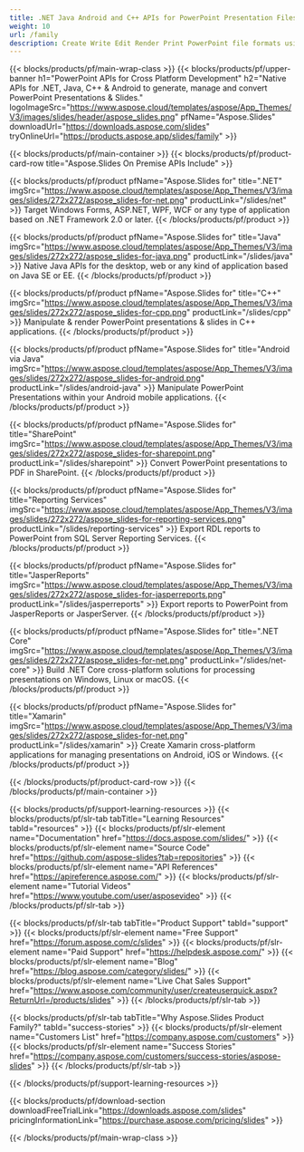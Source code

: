 ```yaml
---
title: .NET Java Android and C++ APIs for PowerPoint Presentation Files 
weight: 10
url: /family
description: Create Write Edit Render Print PowerPoint file formats using the relevant library in .NET Java Android SharePoint apps. Export Slides in SSRS and JasperReports
---
```


{{< blocks/products/pf/main-wrap-class >}}
{{< blocks/products/pf/upper-banner h1="PowerPoint APIs for Cross Platform Development" h2="Native APIs for .NET, Java, C++ & Android to generate, manage and convert PowerPoint Presentations & Slides." logoImageSrc="https://www.aspose.cloud/templates/aspose/App_Themes/V3/images/slides/header/aspose_slides.png" pfName="Aspose.Slides" downloadUrl="https://downloads.aspose.com/slides" tryOnlineUrl="https://products.aspose.app/slides/family" >}}

{{< blocks/products/pf/main-container >}}
{{< blocks/products/pf/product-card-row title="Aspose.Slides On Premise APIs Include" >}}

{{< blocks/products/pf/product pfName="Aspose.Slides for" title=".NET" imgSrc="https://www.aspose.cloud/templates/aspose/App_Themes/V3/images/slides/272x272/aspose_slides-for-net.png" productLink="/slides/net" >}}
Target Windows Forms, ASP.NET, WPF, WCF or any type of application based on .NET Framework 2.0 or later.
{{< /blocks/products/pf/product >}}

{{< blocks/products/pf/product pfName="Aspose.Slides for" title="Java" imgSrc="https://www.aspose.cloud/templates/aspose/App_Themes/V3/images/slides/272x272/aspose_slides-for-java.png" productLink="/slides/java" >}}
Native Java APIs for the desktop, web or any kind of application based on Java SE or EE.
{{< /blocks/products/pf/product >}}

{{< blocks/products/pf/product pfName="Aspose.Slides for" title="C++" imgSrc="https://www.aspose.cloud/templates/aspose/App_Themes/V3/images/slides/272x272/aspose_slides-for-cpp.png" productLink="/slides/cpp" >}}
Manipulate & render PowerPoint presentations & slides in C++ applications.
{{< /blocks/products/pf/product >}}

{{< blocks/products/pf/product pfName="Aspose.Slides for" title="Android via Java" imgSrc="https://www.aspose.cloud/templates/aspose/App_Themes/V3/images/slides/272x272/aspose_slides-for-android.png" productLink="/slides/android-java" >}}
Manipulate PowerPoint Presentations within your Android mobile applications.
{{< /blocks/products/pf/product >}}

{{< blocks/products/pf/product pfName="Aspose.Slides for" title="SharePoint" imgSrc="https://www.aspose.cloud/templates/aspose/App_Themes/V3/images/slides/272x272/aspose_slides-for-sharepoint.png" productLink="/slides/sharepoint" >}}
Convert PowerPoint presentations to PDF in SharePoint.
{{< /blocks/products/pf/product >}}

{{< blocks/products/pf/product pfName="Aspose.Slides for" title="Reporting Services" imgSrc="https://www.aspose.cloud/templates/aspose/App_Themes/V3/images/slides/272x272/aspose_slides-for-reporting-services.png" productLink="/slides/reporting-services" >}}
Export RDL reports to PowerPoint from SQL Server Reporting Services.
{{< /blocks/products/pf/product >}}

{{< blocks/products/pf/product pfName="Aspose.Slides for" title="JasperReports" imgSrc="https://www.aspose.cloud/templates/aspose/App_Themes/V3/images/slides/272x272/aspose_slides-for-jasperreports.png" productLink="/slides/jasperreports" >}}
Export reports to PowerPoint from JasperReports or JasperServer.
{{< /blocks/products/pf/product >}}

{{< blocks/products/pf/product pfName="Aspose.Slides for" title=".NET Core" imgSrc="https://www.aspose.cloud/templates/aspose/App_Themes/V3/images/slides/272x272/aspose_slides-for-net.png" productLink="/slides/net-core" >}}
Build .NET Core cross-platform solutions for processing presentations on Windows, Linux or macOS.
{{< /blocks/products/pf/product >}}

{{< blocks/products/pf/product pfName="Aspose.Slides for" title="Xamarin" imgSrc="https://www.aspose.cloud/templates/aspose/App_Themes/V3/images/slides/272x272/aspose_slides-for-net.png" productLink="/slides/xamarin" >}}
Create Xamarin cross-platform applications for managing presentations on Android, iOS or Windows.
{{< /blocks/products/pf/product >}}

{{< /blocks/products/pf/product-card-row >}}
{{< /blocks/products/pf/main-container >}}

{{< blocks/products/pf/support-learning-resources >}}
{{< blocks/products/pf/slr-tab tabTitle="Learning Resources" tabId="resources" >}}
{{< blocks/products/pf/slr-element name="Documentation" href="https://docs.aspose.com/slides/" >}}
{{< blocks/products/pf/slr-element name="Source Code" href="https://github.com/aspose-slides?tab=repositories" >}}
{{< blocks/products/pf/slr-element name="API References" href="https://apireference.aspose.com/" >}}
{{< blocks/products/pf/slr-element name="Tutorial Videos" href="https://www.youtube.com/user/asposevideo" >}}
{{< /blocks/products/pf/slr-tab >}}

{{< blocks/products/pf/slr-tab tabTitle="Product Support" tabId="support" >}}
{{< blocks/products/pf/slr-element name="Free Support" href="https://forum.aspose.com/c/slides" >}}
{{< blocks/products/pf/slr-element name="Paid Support" href="https://helpdesk.aspose.com/" >}}
{{< blocks/products/pf/slr-element name="Blog" href="https://blog.aspose.com/category/slides/" >}}
{{< blocks/products/pf/slr-element name="Live Chat Sales Support" href="https://www.aspose.com/community/user/createuserquick.aspx?ReturnUrl=/products/slides" >}}
{{< /blocks/products/pf/slr-tab >}}

{{< blocks/products/pf/slr-tab tabTitle="Why Aspose.Slides Product Family?" tabId="success-stories" >}}
{{< blocks/products/pf/slr-element name="Customers List" href="https://company.aspose.com/customers" >}}
{{< blocks/products/pf/slr-element name="Success Stories" href="https://company.aspose.com/customers/success-stories/aspose-slides" >}}
{{< /blocks/products/pf/slr-tab >}}

{{< /blocks/products/pf/support-learning-resources >}}

{{< blocks/products/pf/download-section downloadFreeTrialLink="https://downloads.aspose.com/slides" pricingInformationLink="https://purchase.aspose.com/pricing/slides" >}}

{{< /blocks/products/pf/main-wrap-class >}}